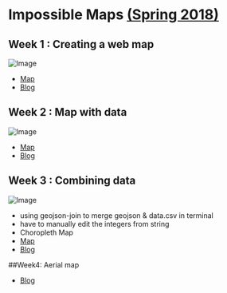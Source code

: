 # Impossible Maps [(Spring 2018)](https://github.com/MimiOnuoha/Impossible-Maps)

## Week 1 : Creating a web map 
![Image](http://www.ellachung.tech/wp-content/uploads/2018/03/mymap-1024x478.png)
- [Map](https://ellacyt.github.io/ImpossibleMaps/Week1/week1-web-map-leaflet.html)
- [Blog](http://www.ellachung.tech/2018/03/27/week1-making-a-web-map/)

## Week 2 : Map with data 
![Image](http://www.ellachung.tech/wp-content/uploads/2018/04/Screen-Shot-2018-04-03-at-05.24.36-1024x466.png)
- [Map](https://ellacyt.github.io/ImpossibleMaps/Week2/vector-map-with-data.html)
- [Blog](http://www.ellachung.tech/2018/04/03/week2-map-with-data/)

## Week 3 : Combining data
![Image](http://www.ellachung.tech/wp-content/uploads/2018/04/Screen-Shot-2018-04-17-at-03.03.48.png)
- using geojson-join to merge geojson & data.csv in terminal
- have to manually edit the integers from string
- Choropleth Map
- [Map](https://ellacyt.github.io/ImpossibleMaps/Week3/index.html)
- [Blog](http://www.ellachung.tech/2018/04/10/week-3-mappings-intelligent-agents/)

##Week4: Aerial map
- [Blog](http://www.ellachung.tech/2018/04/10/week-4)
